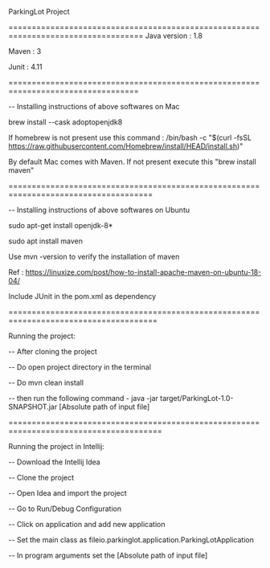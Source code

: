 ParkingLot Project


===================================================================================
Java version : 1.8

Maven : 3

Junit : 4.11

==================================================================================

-- Installing instructions of above softwares on Mac

brew install --cask adoptopenjdk8

If homebrew is not present use this command : /bin/bash -c "$(curl -fsSL https://raw.githubusercontent.com/Homebrew/install/HEAD/install.sh)"

By default Mac comes with Maven. If not present execute this "brew install maven"


=====================================================================================

-- Installing instructions of above softwares on Ubuntu

sudo apt-get install openjdk-8*

sudo apt install maven

Use mvn -version to verify the installation of maven

Ref : https://linuxize.com/post/how-to-install-apache-maven-on-ubuntu-18-04/

Include JUnit in the pom.xml as dependency

======================================================================================

Running the project:

-- After cloning the project

-- Do open project directory in the terminal

-- Do mvn clean install

-- then run the following command -  java -jar target/ParkingLot-1.0-SNAPSHOT.jar [Absolute path of input file]

=======================================================================================

Running the project in Intellij:

-- Download the Intellij Idea

-- Clone the project

-- Open Idea and import the project

-- Go to Run/Debug Configuration

-- Click on application and add new application

-- Set the main class as fileio.parkinglot.application.ParkingLotApplication

-- In program arguments set the [Absolute path of input file]
